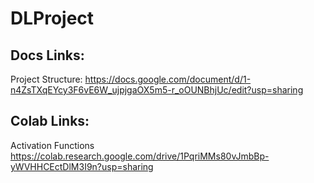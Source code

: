 # DLProject

## Docs Links:
Project Structure:
https://docs.google.com/document/d/1-n4ZsTXqEYcy3F6vE6W_ujpjgaOX5m5-r_oOUNBhjUc/edit?usp=sharing

## Colab Links:
Activation Functions
https://colab.research.google.com/drive/1PqriMMs80vJmbBp-yWVHHCEctDlM3I9n?usp=sharing
